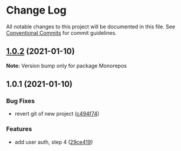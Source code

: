 # Change Log

All notable changes to this project will be documented in this file.
See [Conventional Commits](https://conventionalcommits.org) for commit guidelines.

## [1.0.2](https://github.com/AlbionaHoti/100_days/compare/v1.0.1...v1.0.2) (2021-01-10)

**Note:** Version bump only for package Monorepos





## 1.0.1 (2021-01-10)


### Bug Fixes

* revert git of new project ([c494f74](https://github.com/AlbionaHoti/100_days/commit/c494f749af69b2947aa5d6180f64b9b20b505f85))


### Features

* add user auth, step 4 ([29ce419](https://github.com/AlbionaHoti/100_days/commit/29ce419355a56d70a045748cee072868f1474352))
